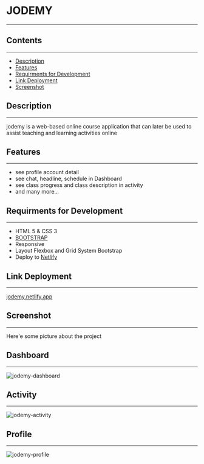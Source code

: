 # JODEMY
---
## Contents
---
- [Description](https://github.com/jganz6/jodemy#Description)
- [Features](https://github.com/jganz6/jodemy#Features)
- [Requirments for Development](https://github.com/jganz6/jodemy#Requirments-for-Development)
- [Link Deployment](https://github.com/jganz6/jodemy#Link-Deployment)
- [Screenshot](https://github.com/jganz6/jodemy#Screenshot)
## Description
---
jodemy is a web-based online course application that can later be used to assist teaching and learning activities online
## Features
---
- see profile account detail
- see chat, headline, schedule in Dashboard
- see class progress and class description in activity
- and many more...
## Requirments for Development
---
- HTML 5  & CSS 3
- [BOOTSTRAP](https://getbootstrap.com/)
- Responsive
- Layout Flexbox and Grid System Bootstrap
- Deploy to [Netlify](https://www.netlify.com/)
## Link Deployment
---
[jodemy.netlify.app](https://jodemy.netlify.app)
## Screenshot
---
Here'e some picture about the project
## Dashboard
---
![jodemy-dashboard](https://user-images.githubusercontent.com/67989743/111241530-ed6f2080-862f-11eb-9550-494bb46cbabc.png)
## Activity
---
![jodemy-activity](https://user-images.githubusercontent.com/67989743/111241586-0aa3ef00-8630-11eb-8c7a-518b25db138c.png)
## Profile
---
![jodemy-profile](https://user-images.githubusercontent.com/67989743/111241631-1d1e2880-8630-11eb-9e73-811c437e87b3.png)

